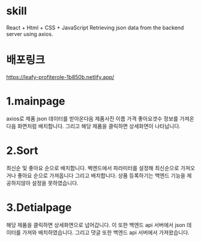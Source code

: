 # skill

React + Html + CSS + JavaScript
Retrieving json data from the backend server using axios.

# 배포링크

https://leafy-profiterole-1b850b.netlify.app/

# 1.mainpage

axios로 제품 json 데이터를 받아온다음 제품사진 이름 가격 좋아요갯수 정보를 가져온다음 화면처럼 배치합니다. 그리고 해당 제품을 클릭하면 상세화면이 나타납니다.

# 2.Sort

최신순 및 좋아요 순으로 배치합니다. 벡엔드에서 파라미터를 설정해 최신순으로 가져오거나 좋아요 순으로 가져옵니다 그리고 배치합니다. 상품 등록하기는 백엔드 기능을 제공하지않아 설정을 못하였습니다.

# 3.Detialpage

해당 제품을 클릭하면 상세화면으로 넘어갑니다. 이 또한 백엔드 api 서버에서 json 데이터를 가져와 배치하였습니다. 그리고 댓글 또한 백엔드 api 서버에서 가져왔습니다.
